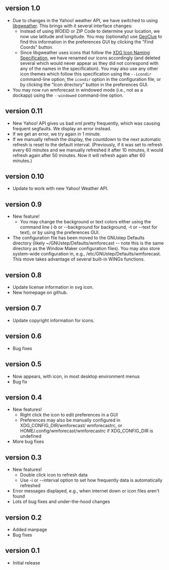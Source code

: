 version 1.0
-----------
* Due to changes in the Yahoo! weather API, we have switched to using
  [libgweather](https://wiki.gnome.org/Projects/LibGWeather).
  This brings with it several interface changes:
  - Instead of using WOEID or ZIP Code to determine your location, we
    now use latitude and longitude.  You may (optionally) use
    [GeoClue](https://gitlab.freedesktop.org/geoclue/geoclue/-/wikis/home)
    to find this information in the preferences GUI by clicking the
    "Find Coords" button.
  - Since libgweather uses icons that follow the
    [XDG Icon Naming Specification](
     https://specifications.freedesktop.org/icon-naming-spec),
    we have renamed our icons accordingly (and deleted several which
	would never appear as they did not correspond with any of the names
	in the specification).  You may also use any other icon themes which
	follow this specification using the `--icondir` command-line
	option, the `icondir` option in the configuration file, or by
	clicking the "Icon directory" button in the preferences GUI.
* You may now run wmforecast in windowed mode (i.e., not as a dockapp)
  using the `--windowed` command-line option.

version 0.11
------------
* New Yahoo! API gives us bad xml pretty frequently, which was causing
  frequent segfaults.  We display an error instead.
* If we get an error, we try again in 1 minute.
* If we manually refresh the display, the countdown to the next automatic
  refresh is reset to the default interval.  (Previously, if it was set to
  refresh every 60 minutes and we manually refreshed it after 10 minutes,
  it would refresh again after 50 minutes.  Now it will refresh again after
  60 minutes.)

version 0.10
------------
* Update to work with new Yahoo! Weather API.

version 0.9
-----------
* New feature!
  - You may change the background or text colors either using the command line
    (-b or --background for background, -t or --text for text), or by using the
    preferences GUI.
* The configuration file has been moved to the GNUstep Defaults directory
  (likely ~/GNUstep/Defaults/wmforecast -- note this is the same directory as
  the Window Maker configuration files).  You may also store system-wide
  configuration in, e.g., /etc/GNUstep/Defaults/wmforecast.  This move takes
  advantage of several built-in WINGs functions.

version 0.8
-----------
* Update license information in svg icon.
* New homepage on github.

version 0.7
-----------
* Update copyright information for icons.

version 0.6
-----------
* Bug fixes

version 0.5
-----------
* Now appears, with icon, in most desktop environment menus
* Bug fix

version 0.4
-----------
* New features!
  - Right click the icon to edit preferences in a GUI
  - Preferences may also be manually configured in XDG_CONFIG_DIR/wmforecast/
    wmforecastrc, or HOME/.config/wmforecast/wmforecastrc if XDG_CONFIG_DIR is
    undefined
* More bug fixes

version 0.3
-----------
* New features!
  - Double click icon to refresh data
  - Use -i or --interval option to set how frequently data is automatically
    refreshed
* Error messages displayed, e.g., when internet down or icon files aren't found
* Lots of bug fixes and under-the-hood changes

version 0.2
-----------
* Added manpage
* Bug fixes

version 0.1
-----------
* Initial release

